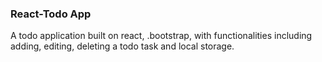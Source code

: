### React-Todo App
A todo application built on react, .bootstrap, with functionalities including adding, editing, deleting a todo task and local storage.